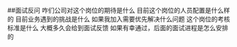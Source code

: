 ##面试反问
咋们公司对这个岗位的期待是什么
目前这个岗位的人员配置是什么样的
目前业务遇到的挑战是什么
如果我加入需要优先解决什么问题
这个岗位的考核标准是什么
大概多久会给到面试反馈
如果有幸通过，后面的面试进程是怎么安排的
